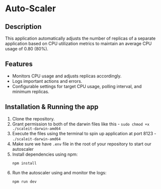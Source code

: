 # Auto-Scaler

## Description
This application automatically adjusts the number of replicas of a separate application based on CPU utilization metrics to maintain an average CPU usage of 0.80 (80%).

## Features
- Monitors CPU usage and adjusts replicas accordingly.
- Logs important actions and errors.
- Configurable settings for target CPU usage, polling interval, and minimum replicas.

## Installation & Running the app
1. Clone the repository.
2. Grant permission to both of the darwin files like this -  `sudo chmod +x ./scaleit-darwin-amd64`
3. Execute the files using the terminal to spin up application at port 8123 - `./scaleit-darwin-amd64`
2. Make sure we have `.env` file in the root of your repository to start our autoscaler
2. Install dependencies using npm:
   ```bash
   npm install
3. Run the autoscaler using and monitor the logs:
   ```bash
   npm run dev